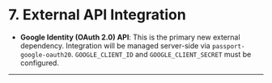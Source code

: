 # **7. External API Integration**

* **Google Identity (OAuth 2.0) API**: This is the primary new external dependency. Integration will be managed server-side via `passport-google-oauth20`. `GOOGLE_CLIENT_ID` and `GOOGLE_CLIENT_SECRET` must be configured.

---
